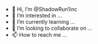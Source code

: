 - 👋 Hi, I’m @ShadowRun1inc
- 👀 I’m interested in ...
- 🌱 I’m currently learning ...
- 💞️ I’m looking to collaborate on ...
- 📫 How to reach me ...

<!---
ShadowRun1inc/ShadowRun1inc is a ✨ special ✨ repository because its `README.md` (this file) appears on your GitHub profile.
You can click the Preview link to take a look at your changes.
--->
